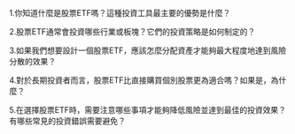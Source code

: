 

1.你知道什麼是股票ETF嗎？這種投資工具最主要的優勢是什麼？

2.股票ETF通常會投資哪些行業或板塊？它們的投資策略是如何制定的？

3.如果我們想要設計一個股票ETF，應該怎麼分配資產才能夠最大程度地達到風險分散的效果？

4.對於長期投資者而言，股票ETF比直接購買個別股票更為適合嗎？如果是，為什麼？

5.在選擇股票ETF時，需要注意哪些事項才能夠降低風險並達到最佳的投資效果？有哪些常見的投資錯誤需要避免？